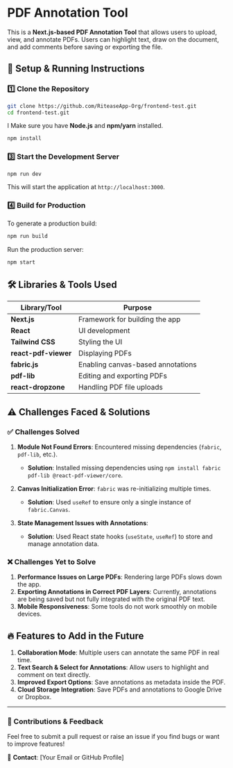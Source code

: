 # PDF Annotation Tool

This is a **Next.js-based PDF Annotation Tool** that allows users to upload, view, and annotate PDFs. Users can highlight text, draw on the document, and add comments before saving or exporting the file.

## 🚀 Setup & Running Instructions

### 1️⃣ Clone the Repository
```sh
git clone https://github.com/RiteaseApp-Org/frontend-test.git
cd frontend-test.git
```


I Make sure you have **Node.js** and **npm/yarn** installed.
```sh
npm install  
```

### 3️⃣ Start the Development Server
```sh
npm run dev  
```
This will start the application at `http://localhost:3000`.

### 4️⃣ Build for Production
To generate a production build:
```sh
npm run build
```
Run the production server:
```sh
npm start
```

## 🛠️ Libraries & Tools Used

| Library/Tool | Purpose |
|-------------|---------|
| **Next.js** | Framework for building the app |
| **React** | UI development |
| **Tailwind CSS** | Styling the UI |
| **react-pdf-viewer** | Displaying PDFs |
| **fabric.js** | Enabling canvas-based annotations |
| **pdf-lib** | Editing and exporting PDFs |
| **react-dropzone** | Handling PDF file uploads |

## ⚠️ Challenges Faced & Solutions

### ✅ **Challenges Solved**
1. **Module Not Found Errors**: Encountered missing dependencies (`fabric`, `pdf-lib`, etc.).
   - **Solution**: Installed missing dependencies using `npm install fabric pdf-lib @react-pdf-viewer/core`.

2. **Canvas Initialization Error**: `fabric` was re-initializing multiple times.
   - **Solution**: Used `useRef` to ensure only a single instance of `fabric.Canvas`.

3. **State Management Issues with Annotations**:
   - **Solution**: Used React state hooks (`useState`, `useRef`) to store and manage annotation data.

### ❌ **Challenges Yet to Solve**
1. **Performance Issues on Large PDFs**: Rendering large PDFs slows down the app.
2. **Exporting Annotations in Correct PDF Layers**: Currently, annotations are being saved but not fully integrated with the original PDF text.
3. **Mobile Responsiveness**: Some tools do not work smoothly on mobile devices.

## 🔥 Features to Add in the Future
1. **Collaboration Mode**: Multiple users can annotate the same PDF in real time.
2. **Text Search & Select for Annotations**: Allow users to highlight and comment on text directly.
3. **Improved Export Options**: Save annotations as metadata inside the PDF.
4. **Cloud Storage Integration**: Save PDFs and annotations to Google Drive or Dropbox.

---
### 🎯 Contributions & Feedback
Feel free to submit a pull request or raise an issue if you find bugs or want to improve features!

📩 **Contact**: [Your Email or GitHub Profile]

